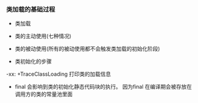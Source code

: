 ### 类加载的基础过程
* 类加载


* 类的主动使用(七种情况)

* 类的被动使用(所有的被动使用都不会触发类加载的初始化阶段)

* 类初始化的步骤

-xx: +TraceClassLoading 打印类的加载信息

* final 会影响到类的初始化静态代码块的执行。 因为final 在编译期会被存放在调用方的类的常量池里面
